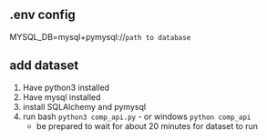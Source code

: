 ## .env config

MYSQL_DB=mysql+pymysql://`path to database`

## add dataset

1. Have python3 installed
2. Have mysql installed
3. install SQLAlchemy and pymysql
4. run bash `python3 comp_api.py` - or windows `python comp_api`
   - be prepared to wait for about 20 minutes for dataset to run
